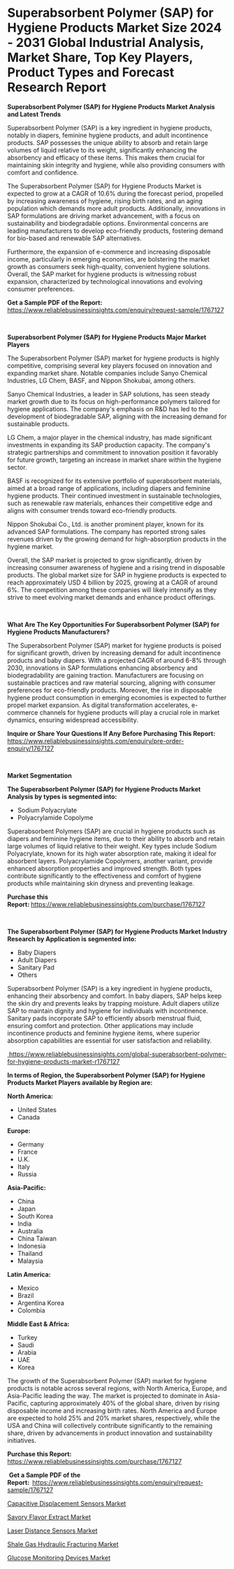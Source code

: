 <p><h1>Superabsorbent Polymer (SAP) for Hygiene Products Market Size 2024 - 2031 Global Industrial Analysis, Market Share, Top Key Players, Product Types and Forecast Research Report</h1></p><p><strong>Superabsorbent Polymer (SAP) for Hygiene Products Market Analysis and Latest Trends</strong></p>
<p><p>Superabsorbent Polymer (SAP) is a key ingredient in hygiene products, notably in diapers, feminine hygiene products, and adult incontinence products. SAP possesses the unique ability to absorb and retain large volumes of liquid relative to its weight, significantly enhancing the absorbency and efficacy of these items. This makes them crucial for maintaining skin integrity and hygiene, while also providing consumers with comfort and confidence.</p><p>The Superabsorbent Polymer (SAP) for Hygiene Products Market is expected to grow at a CAGR of 10.6% during the forecast period, propelled by increasing awareness of hygiene, rising birth rates, and an aging population which demands more adult products. Additionally, innovations in SAP formulations are driving market advancement, with a focus on sustainability and biodegradable options. Environmental concerns are leading manufacturers to develop eco-friendly products, fostering demand for bio-based and renewable SAP alternatives. </p><p>Furthermore, the expansion of e-commerce and increasing disposable income, particularly in emerging economies, are bolstering the market growth as consumers seek high-quality, convenient hygiene solutions. Overall, the SAP market for hygiene products is witnessing robust expansion, characterized by technological innovations and evolving consumer preferences.</p></p>
<p><strong>Get a Sample PDF of the Report:&nbsp;</strong> <a href="https://www.reliablebusinessinsights.com/enquiry/request-sample/1767127?utm_campaign=1138&utm_medium=2&utm_source=Github&utm_content=ia&utm_term=13102024&utm_id=superabsorbent-polymer-sap-for-hygiene-products">https://www.reliablebusinessinsights.com/enquiry/request-sample/1767127</a></p>
<p>&nbsp;</p>
<p><strong>Superabsorbent Polymer (SAP) for Hygiene Products Major Market Players</strong></p>
<p><p>The Superabsorbent Polymer (SAP) market for hygiene products is highly competitive, comprising several key players focused on innovation and expanding market share. Notable companies include Sanyo Chemical Industries, LG Chem, BASF, and Nippon Shokubai, among others.</p><p>Sanyo Chemical Industries, a leader in SAP solutions, has seen steady market growth due to its focus on high-performance polymers tailored for hygiene applications. The company's emphasis on R&D has led to the development of biodegradable SAP, aligning with the increasing demand for sustainable products. </p><p>LG Chem, a major player in the chemical industry, has made significant investments in expanding its SAP production capacity. The company's strategic partnerships and commitment to innovation position it favorably for future growth, targeting an increase in market share within the hygiene sector.</p><p>BASF is recognized for its extensive portfolio of superabsorbent materials, aimed at a broad range of applications, including diapers and feminine hygiene products. Their continued investment in sustainable technologies, such as renewable raw materials, enhances their competitive edge and aligns with consumer trends toward eco-friendly products.</p><p>Nippon Shokubai Co., Ltd. is another prominent player, known for its advanced SAP formulations. The company has reported strong sales revenues driven by the growing demand for high-absorption products in the hygiene market.</p><p>Overall, the SAP market is projected to grow significantly, driven by increasing consumer awareness of hygiene and a rising trend in disposable products. The global market size for SAP in hygiene products is expected to reach approximately USD 4 billion by 2025, growing at a CAGR of around 6%. The competition among these companies will likely intensify as they strive to meet evolving market demands and enhance product offerings.</p></p>
<p>&nbsp;</p>
<p><strong>What Are The Key Opportunities For Superabsorbent Polymer (SAP) for Hygiene Products Manufacturers?</strong></p>
<p><p>The Superabsorbent Polymer (SAP) market for hygiene products is poised for significant growth, driven by increasing demand for adult incontinence products and baby diapers. With a projected CAGR of around 6-8% through 2030, innovations in SAP formulations enhancing absorbency and biodegradability are gaining traction. Manufacturers are focusing on sustainable practices and raw material sourcing, aligning with consumer preferences for eco-friendly products. Moreover, the rise in disposable hygiene product consumption in emerging economies is expected to further propel market expansion. As digital transformation accelerates, e-commerce channels for hygiene products will play a crucial role in market dynamics, ensuring widespread accessibility.</p></p>
<p><strong>Inquire or Share Your Questions If Any Before Purchasing This Report:</strong> <a href="https://www.reliablebusinessinsights.com/enquiry/pre-order-enquiry/1767127?utm_campaign=1138&utm_medium=2&utm_source=Github&utm_content=ia&utm_term=13102024&utm_id=superabsorbent-polymer-sap-for-hygiene-products">https://www.reliablebusinessinsights.com/enquiry/pre-order-enquiry/1767127</a></p>
<p>&nbsp;</p>
<p><strong>Market Segmentation</strong></p>
<p><strong>The Superabsorbent Polymer (SAP) for Hygiene Products Market Analysis by types is segmented into:</strong></p>
<p><ul><li>Sodium Polyacrylate</li><li>Polyacrylamide Copolyme</li></ul></p>
<p><p>Superabsorbent Polymers (SAP) are crucial in hygiene products such as diapers and feminine hygiene items, due to their ability to absorb and retain large volumes of liquid relative to their weight. Key types include Sodium Polyacrylate, known for its high water absorption rate, making it ideal for absorbent layers. Polyacrylamide Copolymers, another variant, provide enhanced absorption properties and improved strength. Both types contribute significantly to the effectiveness and comfort of hygiene products while maintaining skin dryness and preventing leakage.</p></p>
<p><strong>Purchase this Report:&nbsp;</strong><a href="https://www.reliablebusinessinsights.com/purchase/1767127?utm_campaign=1138&utm_medium=2&utm_source=Github&utm_content=ia&utm_term=13102024&utm_id=superabsorbent-polymer-sap-for-hygiene-products">https://www.reliablebusinessinsights.com/purchase/1767127</a></p>
<p>&nbsp;</p>
<p><strong>The Superabsorbent Polymer (SAP) for Hygiene Products Market Industry Research by Application is segmented into:</strong></p>
<p><ul><li>Baby Diapers</li><li>Adult Diapers</li><li>Sanitary Pad</li><li>Others</li></ul></p>
<p><p>Superabsorbent Polymer (SAP) is a key ingredient in hygiene products, enhancing their absorbency and comfort. In baby diapers, SAP helps keep the skin dry and prevents leaks by trapping moisture. Adult diapers utilize SAP to maintain dignity and hygiene for individuals with incontinence. Sanitary pads incorporate SAP to efficiently absorb menstrual fluid, ensuring comfort and protection. Other applications may include incontinence products and feminine hygiene items, where superior absorption capabilities are essential for user satisfaction and reliability.</p></p>
<p><a href="https://www.reliablebusinessinsights.com/global-superabsorbent-polymer-for-hygiene-products-market-r1767127?utm_campaign=1138&utm_medium=2&utm_source=Github&utm_content=ia&utm_term=13102024&utm_id=superabsorbent-polymer-sap-for-hygiene-products">&nbsp;https://www.reliablebusinessinsights.com/global-superabsorbent-polymer-for-hygiene-products-market-r1767127</a></p>
<p><strong>In terms of Region, the Superabsorbent Polymer (SAP) for Hygiene Products Market Players available by Region are:</strong></p>
<p>
    <p> <strong> North America: </strong>
        <ul>
            <li>United States</li>
            <li>Canada</li>
        </ul>
        </p> 
    <p> <strong> Europe: </strong>
        <ul>
            <li>Germany</li>
            <li>France</li>
            <li>U.K.</li>
            <li>Italy</li>
            <li>Russia</li>
        </ul>
        </p> 
    <p> <strong> Asia-Pacific: </strong>
        <ul>
            <li>China</li>
            <li>Japan</li>
            <li>South Korea</li>
            <li>India</li>
            <li>Australia</li>
            <li>China Taiwan</li>
            <li>Indonesia</li>
            <li>Thailand</li>
            <li>Malaysia</li>
        </ul>
        </p> 
    <p> <strong> Latin America: </strong>
        <ul>
            <li>Mexico</li>
            <li>Brazil</li>
            <li>Argentina Korea</li>
            <li>Colombia</li>
        </ul>
        </p> 
    <p> <strong> Middle East & Africa: </strong>
        <ul>
            <li>Turkey</li>
            <li>Saudi</li>
            <li>Arabia</li>
            <li>UAE</li>
            <li>Korea</li>
        </ul>
    </p>
    </p>
<p><p>The growth of the Superabsorbent Polymer (SAP) market for hygiene products is notable across several regions, with North America, Europe, and Asia-Pacific leading the way. The market is projected to dominate in Asia-Pacific, capturing approximately 40% of the global share, driven by rising disposable income and increasing birth rates. North America and Europe are expected to hold 25% and 20% market shares, respectively, while the USA and China will collectively contribute significantly to the remaining share, driven by advancements in product innovation and sustainability initiatives.</p></p>
<p><strong>Purchase this Report: </strong><a href="https://www.reliablebusinessinsights.com/purchase/1767127?utm_campaign=1138&utm_medium=2&utm_source=Github&utm_content=ia&utm_term=13102024&utm_id=superabsorbent-polymer-sap-for-hygiene-products">https://www.reliablebusinessinsights.com/purchase/1767127</a></p>
<p>&nbsp;<strong>Get a Sample PDF of the Report:&nbsp;&nbsp;</strong><a href="https://www.reliablebusinessinsights.com/enquiry/request-sample/1767127?utm_campaign=1138&utm_medium=2&utm_source=Github&utm_content=ia&utm_term=13102024&utm_id=superabsorbent-polymer-sap-for-hygiene-products">https://www.reliablebusinessinsights.com/enquiry/request-sample/1767127</a></p>
<p><strong></strong></p>
<p><p><a href="https://www.linkedin.com/pulse/capacitive-displacement-sensors-market-analysis-product-v4hof?utm_campaign=1138&utm_medium=2&utm_source=Github&utm_content=ia&utm_term=13102024&utm_id=superabsorbent-polymer-sap-for-hygiene-products">Capacitive Displacement Sensors Market</a></p><p><a href="https://github.com/mynearvphamillwd7/Market-Research-Report-List-1/blob/main/savory-flavor-extract-market.md?utm_campaign=1138&utm_medium=2&utm_source=Github&utm_content=ia&utm_term=13102024&utm_id=superabsorbent-polymer-sap-for-hygiene-products">Savory Flavor Extract Market</a></p><p><a href="https://www.linkedin.com/pulse/laser-distance-sensors-market-evolution-key-trends-regional-dynamics-topqf?utm_campaign=1138&utm_medium=2&utm_source=Github&utm_content=ia&utm_term=13102024&utm_id=superabsorbent-polymer-sap-for-hygiene-products">Laser Distance Sensors Market</a></p><p><a href="https://issuu.com/reportprime-2/docs/shale-gas-hydraulic-fracturing-mark_6aece8e94c0635?utm_campaign=1138&utm_medium=2&utm_source=Github&utm_content=ia&utm_term=13102024&utm_id=superabsorbent-polymer-sap-for-hygiene-products">Shale Gas Hydraulic Fracturing Market</a></p><p><a href="https://issuu.com/reportprime-2/docs/glucose-monitoring-devices-market-s_4c882dd74f852f?utm_campaign=1138&utm_medium=2&utm_source=Github&utm_content=ia&utm_term=13102024&utm_id=superabsorbent-polymer-sap-for-hygiene-products">Glucose Monitoring Devices Market</a></p></p>